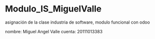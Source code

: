 # Modulo_IS_MiguelValle
asignación de la clase industria de software, modulo funcional con odoo

nombre: Miguel Angel Valle 
cuenta: 20111013383
